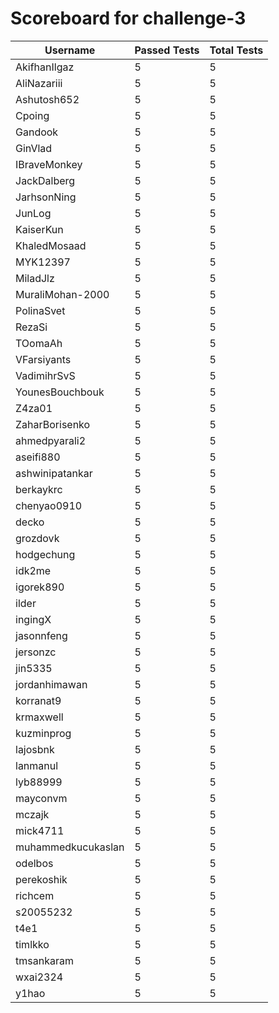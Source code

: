 # Scoreboard for challenge-3
| Username   | Passed Tests | Total Tests |
|------------|--------------|-------------|
| AkifhanIlgaz | 5 | 5 |
| AliNazariii | 5 | 5 |
| Ashutosh652 | 5 | 5 |
| Cpoing | 5 | 5 |
| Gandook | 5 | 5 |
| GinVlad | 5 | 5 |
| IBraveMonkey | 5 | 5 |
| JackDalberg | 5 | 5 |
| JarhsonNing | 5 | 5 |
| JunLog | 5 | 5 |
| KaiserKun | 5 | 5 |
| KhaledMosaad | 5 | 5 |
| MYK12397 | 5 | 5 |
| MiladJlz | 5 | 5 |
| MuraliMohan-2000 | 5 | 5 |
| PolinaSvet | 5 | 5 |
| RezaSi | 5 | 5 |
| TOomaAh | 5 | 5 |
| VFarsiyants | 5 | 5 |
| VadimihrSvS | 5 | 5 |
| YounesBouchbouk | 5 | 5 |
| Z4za01 | 5 | 5 |
| ZaharBorisenko | 5 | 5 |
| ahmedpyarali2 | 5 | 5 |
| aseifi880 | 5 | 5 |
| ashwinipatankar | 5 | 5 |
| berkaykrc | 5 | 5 |
| chenyao0910 | 5 | 5 |
| decko | 5 | 5 |
| grozdovk | 5 | 5 |
| hodgechung | 5 | 5 |
| idk2me | 5 | 5 |
| igorek890 | 5 | 5 |
| ilder | 5 | 5 |
| ingingX | 5 | 5 |
| jasonnfeng | 5 | 5 |
| jersonzc | 5 | 5 |
| jin5335 | 5 | 5 |
| jordanhimawan | 5 | 5 |
| korranat9 | 5 | 5 |
| krmaxwell | 5 | 5 |
| kuzminprog | 5 | 5 |
| lajosbnk | 5 | 5 |
| lanmanul | 5 | 5 |
| lyb88999 | 5 | 5 |
| mayconvm | 5 | 5 |
| mczajk | 5 | 5 |
| mick4711 | 5 | 5 |
| muhammedkucukaslan | 5 | 5 |
| odelbos | 5 | 5 |
| perekoshik | 5 | 5 |
| richcem | 5 | 5 |
| s20055232 | 5 | 5 |
| t4e1 | 5 | 5 |
| timlkko | 5 | 5 |
| tmsankaram | 5 | 5 |
| wxai2324 | 5 | 5 |
| y1hao | 5 | 5 |
